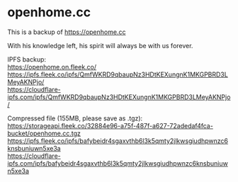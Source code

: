 # openhome.cc

This is a backup of https://openhome.cc

With his knowledge left, his spirit will always be with us forever.

IPFS backup:  
https://openhome.on.fleek.co/  
https://ipfs.fleek.co/ipfs/QmfWKRD9qbaupNz3HDtKEXungnK1MKGPBRD3LMeyAKNPjo/  
https://cloudflare-ipfs.com/ipfs/QmfWKRD9qbaupNz3HDtKEXungnK1MKGPBRD3LMeyAKNPjo/

Compressed file (155MB, please save as .tgz):  
https://storageapi.fleek.co/32884e96-a75f-487f-a627-72adedaf4fca-bucket/openhome.cc.tgz  
https://ipfs.fleek.co/ipfs/bafybeidr4sgaxvthb6l3k5qmty2jlkwsgiudhpwnzc6knsbuniuwn5xe3a  
https://cloudflare-ipfs.com/ipfs/bafybeidr4sgaxvthb6l3k5qmty2jlkwsgiudhpwnzc6knsbuniuwn5xe3a
